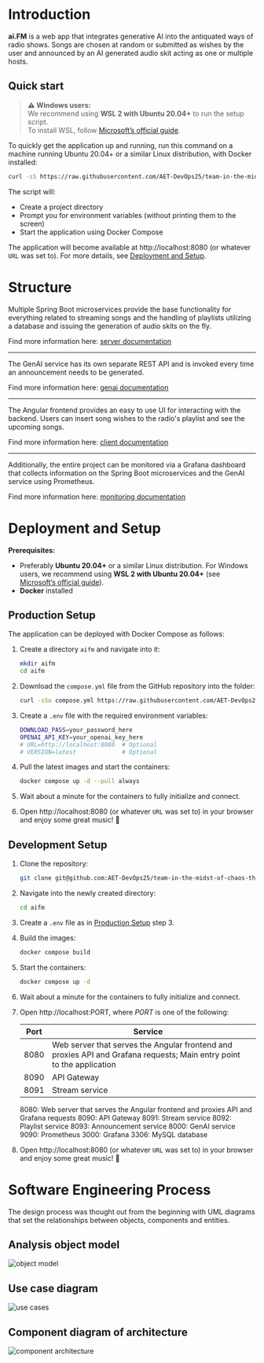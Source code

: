 # Introduction

**ai.FM** is a web app that integrates generative AI into the antiquated ways of radio shows. Songs are chosen at random or submitted as wishes by the user and announced by an AI generated audio skit acting as one or multiple hosts.

## Quick start

> **⚠️ Windows users:**  
> We recommend using **WSL 2 with Ubuntu 20.04+** to run the setup script.  
> To install WSL, follow [Microsoft’s official guide](https://learn.microsoft.com/windows/wsl/install).

To quickly get the application up and running, run this command on a machine running Ubuntu 20.04+ or a similar Linux distribution, with Docker installed:

```bash
curl -sS https://raw.githubusercontent.com/AET-DevOps25/team-in-the-midst-of-chaos-there-is-also-opportunity.-sun-tzu/main/setup.sh | bash
```

The script will:
- Create a project directory
- Prompt you for environment variables (without printing them to the screen)
- Start the application using Docker Compose

The application will become available at http://localhost:8080 (or whatever `URL` was set to). For more details, see [Deployment and Setup](#deployment-and-setup).



# Structure

Multiple Spring Boot microservices provide the base functionality for everything related to streaming songs and the handling of playlists utilizing a database and issuing the generation of audio skits on the fly. 

Find more information here: [server documentation](./server/README.md)

---

The GenAI service has its own separate REST API and is invoked every time an announcement needs to be generated.

Find more information here: [genai documentation](./genai/readme.md)

---

The Angular frontend provides an easy to use UI for interacting with the backend. Users can insert song wishes to the radio's playlist and see the upcoming songs.

Find more information here: [client documentation](./client/README.md)

---

Additionally, the entire project can be monitored via a Grafana dashboard that collects information on the Spring Boot microservices and the GenAI service using Prometheus.

Find more information here: [monitoring documentation](./monitoring/README.md)



# Deployment and Setup

**Prerequisites:**

- Preferably **Ubuntu 20.04+** or a similar Linux distribution. For Windows users, we recommend using **WSL 2 with Ubuntu 20.04+** (see [Microsoft’s official guide](https://learn.microsoft.com/windows/wsl/install)).
- **Docker** installed

## Production Setup

The application can be deployed with Docker Compose as follows:

1. Create a directory `aifm` and navigate into it:

    ```bash
    mkdir aifm
    cd aifm
    ```

2. Download the `compose.yml` file from the GitHub repository into the folder:

    ```bash
    curl -sSo compose.yml https://raw.githubusercontent.com/AET-DevOps25/team-in-the-midst-of-chaos-there-is-also-opportunity.-sun-tzu/main/compose.yml
    ```

3. Create a `.env` file with the required environment variables:

    ```bash
    DOWNLOAD_PASS=your_password_here
    OPENAI_API_KEY=your_openai_key_here
    # URL=http://localhost:8080  # Optional
    # VERSION=latest             # Optional
    ```

4. Pull the latest images and start the containers:

    ```bash
    docker compose up -d --pull always
    ```

5. Wait about a minute for the containers to fully initialize and connect.
6. Open http://localhost:8080 (or whatever `URL` was set to) in your browser and enjoy some great music! 🎉

## Development Setup

1. Clone the repository:
   ```bash
   git clone git@github.com:AET-DevOps25/team-in-the-midst-of-chaos-there-is-also-opportunity.-sun-tzu.git aifm
   ```

2. Navigate into the newly created directory:
   ```bash
   cd aifm
   ```

3. Create a `.env` file as in [Production Setup](#production-setup) step 3.

4. Build the images:
   ```bash
   docker compose build
   ```

5. Start the containers:
   ```bash
   docker compose up -d
   ```

6. Wait about a minute for the containers to fully initialize and connect.

7. Open http://localhost:PORT, where _PORT_ is one of the following:

   | Port | Service                                                      |      |
   | ---- | ------------------------------------------------------------ | ---- |
   | 8080 | Web server that serves the Angular frontend and proxies API and Grafana requests; Main entry point to the application |      |
   | 8090 | API Gateway                                                  |      |
   | 8091 | Stream service                                               |      |

   8080: Web server that serves the Angular frontend and proxies API and Grafana requests
   8090: API Gateway
   8091: Stream service
   8092: Playlist service
   8093: Announcement service
   8000: GenAI service
   9090: Prometheus
   3000: Grafana
   3306: MySQL database

8. Open http://localhost:8080 (or whatever `URL` was set to) in your browser and enjoy some great music! 🎉



# Software Engineering Process

The design process was thought out from the beginning with UML diagrams that set the relationships between objects, components and entities.

## Analysis object model

![object model](./documentation/UML%20diagrams/analysis_object.svg)

## Use case diagram

![use cases](./documentation/UML%20diagrams/use_case.svg)

## Component diagram of architecture

![component architecture](./documentation/UML%20diagrams/components.svg)
